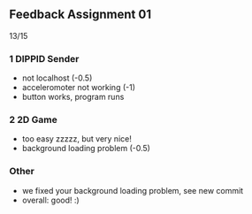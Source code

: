 ## Feedback Assignment 01

13/15

### 1 DIPPID Sender

- not localhost (-0.5)
- acceleromoter not working (-1)
- button works, program runs

### 2 2D Game

- too easy zzzzz, but very nice!
- background loading problem (-0.5)

### Other

- we fixed your background loading problem, see new commit
- overall: good! :)
